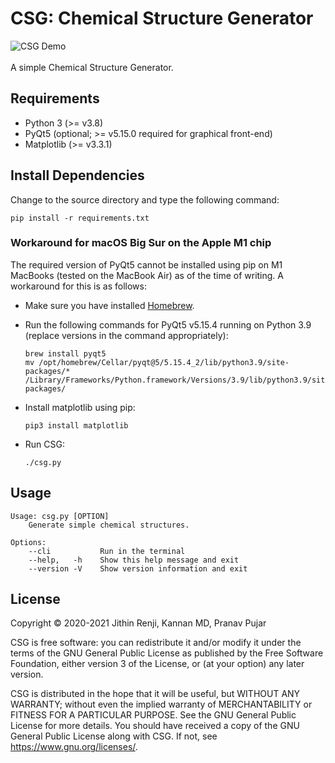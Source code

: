 # CSG: Chemical Structure Generator

![CSG Demo](img/csg_demo.gif)
<br/>
<br/>
A simple Chemical Structure Generator.

## Requirements

- Python 3 (>= v3.8)
- PyQt5 (optional; >= v5.15.0 required for graphical front-end)
- Matplotlib (>= v3.3.1)

## Install Dependencies

Change to the source directory and type the following command:

```
pip install -r requirements.txt
```

### Workaround for macOS Big Sur on the Apple M1 chip

The required version of PyQt5 cannot be installed using pip on M1 MacBooks
(tested on the MacBook Air) as of the time of writing. A workaround for this is
as follows:

- Make sure you have installed [Homebrew](https://brew.sh).
- Run the following commands for PyQt5 v5.15.4 running on Python 3.9 (replace
  versions in the command appropriately):

  ```
  brew install pyqt5
  mv /opt/homebrew/Cellar/pyqt@5/5.15.4_2/lib/python3.9/site-packages/* /Library/Frameworks/Python.framework/Versions/3.9/lib/python3.9/site-packages/
  ```
- Install matplotlib using pip:

  ```
  pip3 install matplotlib
  ```
- Run CSG:

  ```
  ./csg.py
  ```

## Usage

```
Usage: csg.py [OPTION]
    Generate simple chemical structures.

Options:
    --cli           Run in the terminal
    --help,   -h    Show this help message and exit
    --version -V    Show version information and exit
```

## License

Copyright © 2020-2021 Jithin Renji, Kannan MD, Pranav Pujar

CSG is free software: you can redistribute it and/or modify
it under the terms of the GNU General Public License as published by
the Free Software Foundation, either version 3 of the License, or
(at your option) any later version.

CSG is distributed in the hope that it will be useful,
but WITHOUT ANY WARRANTY; without even the implied warranty of
MERCHANTABILITY or FITNESS FOR A PARTICULAR PURPOSE.  See the
GNU General Public License for more details.
You should have received a copy of the GNU General Public License
along with CSG.  If not, see <https://www.gnu.org/licenses/>.
